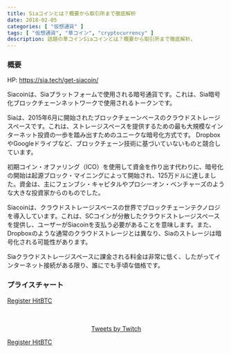 ```yaml
---
title: Siaコインとは？概要から取引所まで徹底解析
date: 2018-02-05
categories: [ "仮想通貨" ]
tags: [ "仮想通貨", "草コイン", "cryptocurrency" ]
description: 話題の草コインSiaコインとは？概要から取引所まで徹底解析。
---
```



### 概要


HP: https://sia.tech/get-siacoin/


Siacoinは、Siaプラットフォームで使用される暗号通貨です。これは、Sia暗号化ブロックチェーンネットワークで使用されるトークンです。

Siaは、2015年6月に開始されたブロックチェーンベースのクラウドストレージスペースです。これは、ストレージスペースを提供するための最も大規模なインターネット投資の一歩を踏み出すためのユニークな暗号化方式です。 DropboxやGoogleドライブなど、ブロックチェーン技術に基づいていないものと競合しています。

初期コイン・オファリング（ICO）を使用して資金を作り出す代わりに、暗号化の開始は起源ブロック・マイニングによって開始され、125万ドルに達しました。資金は、主にフェンブシ・キャピタルやプロシーオン・ベンチャーズのような大きな投資家からのものでした。

Siacoinは、クラウドストレージスペースの世界でブロックチェーンテクノロジを導入しています。これは、SCコインが分散したクラウドストレージスペースを提供し、ユーザーがSiacoinを支払う必要があることを意味します。また、Dropboxのような通常のクラウドストレージとは異なり、Siaのストレージは暗号化される可能性があります。

Siaクラウドストレージスペースに課金される料金は非常に低く、したがってインターネット接続がある限り、誰にでも手頃な価格です。



### プライスチャート

<script type="text/javascript" src="https://files.coinmarketcap.com/static/widget/currency.js"></script><div class="coinmarketcap-currency-widget" data-currency="siacoin" data-base="JPY" data-secondary="BTC" data-ticker="true" data-rank="true" data-marketcap="true" data-volume="true" data-stats="JPY" data-statsticker="false"></div>



<a href="https://goo.gl/KcwRgZ" class="button big">Register HitBTC</a>


</br>
</br>

<div align="center">
    <a class="twitter-timeline" data-width="50%" data-height="315" href="https://twitter.com/Twitch?ref_src=twsrc%5Etfw">Tweets by Twitch</a> <script async src="https://platform.twitter.com/widgets.js" charset="utf-8"></script>
</div>


<div align="left">


<a href="https://goo.gl/KcwRgZ" class="button big">Register HitBTC</a>





